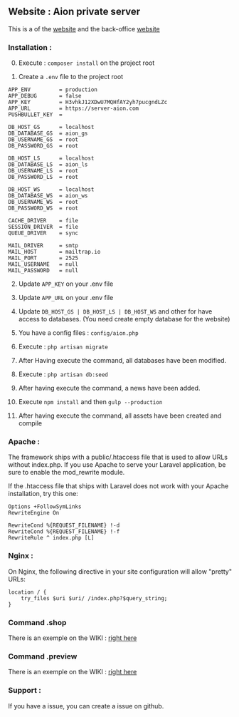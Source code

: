 ## Website : Aion private server

This is a of the [website](https://infinit.io/_/yD4R3n4.jpg) and the back-office [website](https://infinit.io/_/JY3ghh5)

### Installation :

0. Execute : ```composer install``` on the project root

1. Create a ```.env``` file to the project root

```
APP_ENV			= production
APP_DEBUG		= false
APP_KEY			= H3vhkJ12XDwU7MQHfAY2yh7pucgndLZc
APP_URL         = https://server-aion.com
PUSHBULLET_KEY  =

DB_HOST_GS		= localhost
DB_DATABASE_GS	= aion_gs
DB_USERNAME_GS	= root
DB_PASSWORD_GS	= root

DB_HOST_LS		= localhost
DB_DATABASE_LS	= aion_ls
DB_USERNAME_LS	= root
DB_PASSWORD_LS	= root

DB_HOST_WS		= localhost
DB_DATABASE_WS	= aion_ws
DB_USERNAME_WS	= root
DB_PASSWORD_WS	= root

CACHE_DRIVER	= file
SESSION_DRIVER	= file
QUEUE_DRIVER	= sync

MAIL_DRIVER		= smtp
MAIL_HOST		= mailtrap.io
MAIL_PORT		= 2525
MAIL_USERNAME	= null
MAIL_PASSWORD	= null
```

2. Update ```APP_KEY``` on your .env file

3. Update ```APP_URL``` on your .env file

4. Update ```DB_HOST_GS | DB_HOST_LS | DB_HOST_WS``` and other for have access to databases. (You need create empty database for the website)

4. You have a config files : ```config/aion.php```

5. Execute : ```php artisan migrate```

6. After Having execute the command, all databases have been modified.

7. Execute : ```php artisan db:seed```

8. After having execute the command, a news have been added.

9. Execute ```npm install``` and then ```gulp --production```

10. After having execute the command, all assets have been created and compile

### Apache :
The framework ships with a public/.htaccess file that is used to allow URLs without index.php. If you use Apache to serve your Laravel application, be sure to enable the mod_rewrite module.

If the .htaccess file that ships with Laravel does not work with your Apache installation, try this one:
```
Options +FollowSymLinks
RewriteEngine On

RewriteCond %{REQUEST_FILENAME} !-d
RewriteCond %{REQUEST_FILENAME} !-f
RewriteRule ^ index.php [L]
```

### Nginx :
On Nginx, the following directive in your site configuration will allow "pretty" URLs:
```
location / {
    try_files $uri $uri/ /index.php?$query_string;
}
```

### Command .shop
There is an exemple on the WIKI : [right here](https://github.com/Mathew78540/realaion/wiki/Command-.shop)

### Command .preview
There is an exemple on the WIKI : [right here](https://github.com/Mathew78540/realaion/wiki/Command-.preview)

### Support :

If you have a issue, you can create a issue on github.
